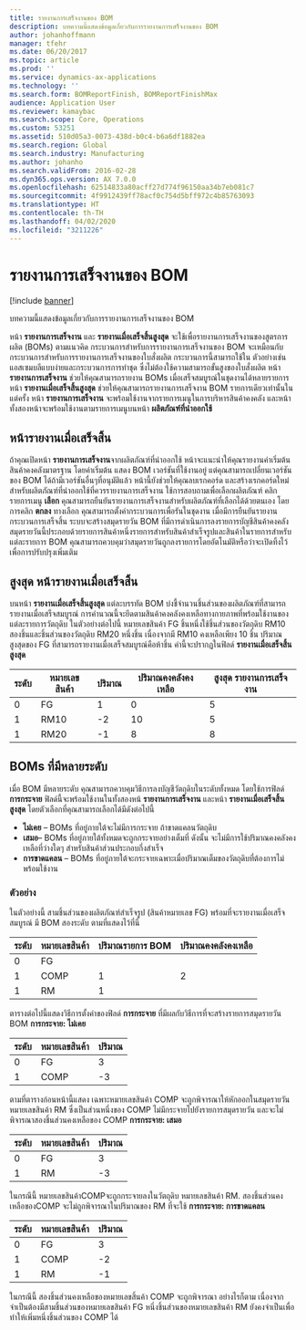 ```yaml
---
title: รายงานการเสร็จงานของ BOM
description: บทความนี้แสดงข้อมูลเกี่ยวกับการรายงานการเสร็จงานของ BOM
author: johanhoffmann
manager: tfehr
ms.date: 06/20/2017
ms.topic: article
ms.prod: ''
ms.service: dynamics-ax-applications
ms.technology: ''
ms.search.form: BOMReportFinish, BOMReportFinishMax
audience: Application User
ms.reviewer: kamaybac
ms.search.scope: Core, Operations
ms.custom: 53251
ms.assetid: 510d05a3-0073-438d-b0c4-b6a6df1882ea
ms.search.region: Global
ms.search.industry: Manufacturing
ms.author: johanho
ms.search.validFrom: 2016-02-28
ms.dyn365.ops.version: AX 7.0.0
ms.openlocfilehash: 62514833a80acff27d774f96150aa34b7eb081c7
ms.sourcegitcommit: 4f9912439ff78acf0c754d5bff972c4b85763093
ms.translationtype: HT
ms.contentlocale: th-TH
ms.lasthandoff: 04/02/2020
ms.locfileid: "3211226"
---
```

# <a name="report-boms-as-finished"></a>รายงานการเสร็จงานของ BOM

[!include [banner](../includes/banner.md)]

บทความนี้แสดงข้อมูลเกี่ยวกับการรายงานการเสร็จงานของ BOM

หน้า **รายงานการเสร็จงาน** และ **รายงานเมื่อเสร็จสิ้นสูงสุด** จะใช้เพื่อรายงานการเสร็จงานของสูตรการผลิต (BOMs) ตามแนวคิด กระบวนการสำหรับการรายงานการเสร็จงานของ BOM จะเหมือนกับกระบวนการสำหรับการรายงานการเสร็จงานของใบสั่งผลิต กระบวนการนี้สามารถใช้ใน ตัวอย่างเช่น แอสเซมบลีแบบง่ายและกระบวนการการทำชุด ซึ่งไม่ต้องใช้ความสามารถขั้นสูงของใบสั่งผลิต หน้า **รายงานการเสร็จงาน** ช่วยให้คุณสามารถรายงาน BOMs เมื่อเสร็จสมบูรณ์ในชุดงานได้หลายรายการ หน้า **รายงานเมื่อเสร็จสิ้นสูงสุด** ช่วยให้คุณสามารถรายงานการเสร็จงาน BOM รายการเดียวเท่านั้นในแต่ครั้ง หน้า **รายงานการเสร็จงาน** จะพร้อมใช้งานจากรายการเมนูในการบริหารสินค้าคงคลัง และหน้าทั้งสองหน้าจะพร้อมใช้งานตามรายการเมนูบนหน้า **ผลิตภัณฑ์ที่นำออกใช้**

## <a name="report-as-finished-page"></a>หน้ารายงานเมื่อเสร็จสิ้น
ถ้าคุณเปิดหน้า **รายงานการเสร็จงาน**จากผลิตภัณฑ์ที่นำออกใช้ หน้าจะแนะนำให้คุณรายงานค่าเริ่มต้นสินค้าคงคลังมาตรฐาน โดยค่าเริ่มต้น แสดง BOM เวอร์ชันที่ใช้งานอยู่ แต่คุณสามารถเปลี่ยนเวอร์ชันของ BOM ได้ถ้ามีเวอร์ชันอื่นๆที่อนุมัติแล้ว หน้านี้ยังช่วยให้คุณลบเรกคอร์ด และสร้างเรกคอร์ดใหม่สำหรับผลิตภัณฑ์ที่นำออกใช้ที่ควรรายงานการเสร็จงาน ใช้การสอบถามเพื่อเลือกผลิตภัณฑ์ คลิกรายการเมนู **เลือก** คุณสามารถยืนยันรายงานการเสร็จงานสำหรับผลิตภัณฑ์ที่เลือกได้ด้วยตนเอง โดยการคลิก **ตกลง** ทางเลือก คุณสามารถตั้งค่ากระบวนการเพื่อรันในชุดงาน เมื่อมีการยืนยันรายงานกระบวนการเสร็จสิ้น ระบบจะสร้างสมุดรายวัน BOM ที่มีการดำเนินการลงรายการบัญชีสินค้าคงคลัง สมุดรายวันนี้ประกอบด้วยรายการสินค้าหนึ่งรายการสำหรับสินค้าสำเร็จรูปและสินค้าในรายการสำหรับแต่ละรายการ BOM คุณสามารถควบคุมว่าสมุดรายวันถูกลงรายการโดยอัตโนมัติหรือว่าจะเปิดทิ้งไว้เพื่อการปรับปรุงเพิ่มเติม

## <a name="max-report-as-finished-page"></a>สูงสุด หน้ารายงานเมื่อเสร็จสิ้น
บนหน้า **รายงานเมื่อเสร็จสิ้นสูงสุด** แต่ละบรรทัด BOM บ่งชี้จำนวนชิ้นส่วนของผลิตภัณฑ์ที่สามารถรายงานเมื่อเสร็จสมบูรณ์ การคำนวณนี้จะยึดตามสินค้าคงคลังคงเหลือทางกายภาพที่พร้อมใช้งานของแต่ละรายการวัตถุดิบ ในตัวอย่างต่อไปนี้ หมายเลขสินค้า FG ชิ้นหนึ่งใช้ชิ้นส่วนของวัตถุดิบ RM10 สองชิ้นและชิ้นส่วนของวัตถุดิบ RM20 หนึ่งชิ้น เนื่องจากมี RM10 คงเหลือเพียง 10 ชิ้น ปริมาณสูงสุดของ FG ที่สามารถรายงานเมื่อเสร็จสมบูรณ์คือห้าชิ้น ค่านี้จะปรากฏในฟิลด์ **รายงานเมื่อเสร็จสิ้นสูงสุด**

| ระดับ | หมายเลขสินค้า | ปริมาณ | ปริมาณคงคลังคงเหลือ | สูงสุด รายงานการเสร็จงาน |
|-------|-------------|----------|---------|-------------------------|
| 0     | FG          |  1       | 0       | 5                       |
| 1     | RM10        | -2       | 10      | 5                       |
| 1     | RM20        | -1       |  8      | 8                       |

## <a name="boms-that-have-multiple-levels"></a>BOMs ที่มีหลายระดับ
เมื่อ BOM มีหลายระดับ คุณสามารถควบคุมวิธีการลงบัญชีวัตถุดิบในระดับทั้งหมด โดยใช้การฟิลด์ **การกระจาย** ฟิลด์นี้จะพร้อมใช้งานในทั้งสองหน้ **รายงานการเสร็จงาน** และหน้า **รายงานเมื่อเสร็จสิ้นสูงสุด** โดยตัวเลือกที่คุณสามารถเลือกได้มีดังต่อไปนี้

-   **ไม่เคย** – BOMs ที่อยู่ภายใต้จะไม่มีการกระจาย ถ้าขาดแคลนวัตถุดิบ
-   **เสมอ**– BOMs ที่อยู่ภายใต้ทั้งหมดจะถูกกระจายอย่างเต็มที่ ดังนั้น จะไม่มีการใช้ปริมาณคงคลังคงเหลือที่ว่างใดๆ สำหรับสินค้าส่วนประกอบกึ่งสำเร็จ
-   **การขาดแคลน** – BOMs ที่อยู่ภายใต้จะกระจายเฉพาะเมื่อปริมาณเต็มของวัตถุดิบที่ต้องการไม่พร้อมใช้งาน

### <a name="example"></a>ตัวอย่าง

ในตัวอย่างนี้ สามชิ้นส่วนของผลิตภัณฑ์สำเร็จรูป (สินค้าหมายเลข FG) พร้อมที่จะรายงานเมื่อเสร็จสมบูรณ์ มี BOM สองระดับ ตามที่แสดงไว้ที่นี่

| ระดับ | หมายเลขสินค้า | ปริมาณรายการ BOM | ปริมาณคงคลังคงเหลือ |
|-------|-------------|-------------------|---------|
| 0     | FG          |                   |         |
| 1     | COMP        | 1                 | 2       |
| 1     | RM          | 1                 |         |

ตารางต่อไปนี้แสดงวิธีการตั้งค่าของฟิลด์ **การกระจาย** ที่มีผลกับวิธีการที่จะสร้างรายการสมุดรายวัน BOM **การกระจาย: ไม่เคย**

| ระดับ | หมายเลขสินค้า | ปริมาณ |
|-------|-------------|----------|
| 0     | FG          | 3        |
| 1     | COMP        | -3       |

ตามที่ตารางก่อนหน้านี้แสดง เฉพาะหมายเลขสินค้า COMP จะถูกพิจารณาให้หักออกในสมุดรายวัน หมายเลขสินค้า RM ซึ่งเป็นส่วนหนึ่งของ COMP ไม่มีกระจายไปยังรายการสมุดรายวัน และจะไม่พิจารณาสองชิ้นส่วนคงเหลือของ COMP **การกระจาย: เสมอ**

| ระดับ | หมายเลขสินค้า | ปริมาณ |
|-------|-------------|----------|
| 0     | FG          | 3        |
| 1     | RM          | -3       |

ในกรณีนี้ หมายเลขสินค้าCOMPจะถูกกระจายลงในวัตถุดิบ หมายเลขสินค้า RM. สองชิ้นส่วนคงเหลือของCOMP จะไม่ถูกพิจารณาในปริมาณของ RM ที่จะใช้ **การกระจาย: การขาดแคลน**

| ระดับ | หมายเลขสินค้า | ปริมาณ |
|-------|-------------|----------|
| 0     | FG          | 3        |
| 1     | COMP        | -2       |
| 1     | RM          | -1       |

ในกรณีนี้ สองชิ้นส่วนคงเหลือของหมายเลขสิ้นค้า COMP จะถูกพิจารณา อย่างไรก็ตาม เนื่องจากจำเป็นต้องมีสามชิ้นส่วนของหมายเลขสินค้า FG หนึ่งชิ้นส่วนของหมายเลขสินค้า RM ยังคงจำเป็นเพื่อทำให้เพิ่มหนึ่งชิ้นส่วนของ COMP ได้




